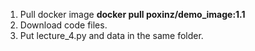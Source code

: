 1. Pull docker image **docker pull poxinz/demo_image:1.1**
2. Download code files.
3. Put lecture_4.py and data in the same folder.
